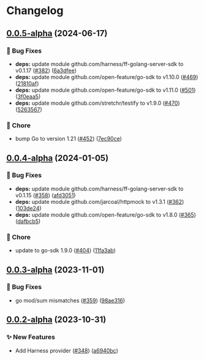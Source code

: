 # Changelog

## [0.0.5-alpha](https://github.com/open-feature/go-sdk-contrib/compare/providers/harness/v0.0.4-alpha...providers/harness/v0.0.5-alpha) (2024-06-17)


### 🐛 Bug Fixes

* **deps:** update module github.com/harness/ff-golang-server-sdk to v0.1.17 ([#382](https://github.com/open-feature/go-sdk-contrib/issues/382)) ([6a3dfee](https://github.com/open-feature/go-sdk-contrib/commit/6a3dfee47f8b97ba15f0c2b5b70a86184a8559a6))
* **deps:** update module github.com/open-feature/go-sdk to v1.10.0 ([#469](https://github.com/open-feature/go-sdk-contrib/issues/469)) ([21810af](https://github.com/open-feature/go-sdk-contrib/commit/21810afc33fce9a3940ec9dc59e65f140fcbaa57))
* **deps:** update module github.com/open-feature/go-sdk to v1.11.0 ([#501](https://github.com/open-feature/go-sdk-contrib/issues/501)) ([3f0eaa5](https://github.com/open-feature/go-sdk-contrib/commit/3f0eaa575500baa663dc24dbfc6cf8214565471f))
* **deps:** update module github.com/stretchr/testify to v1.9.0 ([#470](https://github.com/open-feature/go-sdk-contrib/issues/470)) ([5263567](https://github.com/open-feature/go-sdk-contrib/commit/52635679b633e01e23196885a4a98d3cecbc8822))


### 🧹 Chore

* bump Go to version 1.21 ([#452](https://github.com/open-feature/go-sdk-contrib/issues/452)) ([7ec90ce](https://github.com/open-feature/go-sdk-contrib/commit/7ec90ce4f9b06670187561afd9e342eed4228be1))

## [0.0.4-alpha](https://github.com/open-feature/go-sdk-contrib/compare/providers/harness/v0.0.3-alpha...providers/harness/v0.0.4-alpha) (2024-01-05)


### 🐛 Bug Fixes

* **deps:** update module github.com/harness/ff-golang-server-sdk to v0.1.15 ([#358](https://github.com/open-feature/go-sdk-contrib/issues/358)) ([afd3051](https://github.com/open-feature/go-sdk-contrib/commit/afd30515e98ef29adab4b895e7b58cd4ec2f1bba))
* **deps:** update module github.com/jarcoal/httpmock to v1.3.1 ([#362](https://github.com/open-feature/go-sdk-contrib/issues/362)) ([103de24](https://github.com/open-feature/go-sdk-contrib/commit/103de246316d242a70b56b07e0df13fb71777d7d))
* **deps:** update module github.com/open-feature/go-sdk to v1.8.0 ([#365](https://github.com/open-feature/go-sdk-contrib/issues/365)) ([dafbcb5](https://github.com/open-feature/go-sdk-contrib/commit/dafbcb5d88ebbd824bbe1fe6b667ba28d5d08b2e))


### 🧹 Chore

* update to go-sdk 1.9.0 ([#404](https://github.com/open-feature/go-sdk-contrib/issues/404)) ([11fa3ab](https://github.com/open-feature/go-sdk-contrib/commit/11fa3aba065a6dd81caca30e76efc16fb64a25e3))

## [0.0.3-alpha](https://github.com/open-feature/go-sdk-contrib/compare/providers/harness/v0.0.2-alpha...providers/harness/v0.0.3-alpha) (2023-11-01)


### 🐛 Bug Fixes

* go mod/sum mismatches ([#359](https://github.com/open-feature/go-sdk-contrib/issues/359)) ([98ae316](https://github.com/open-feature/go-sdk-contrib/commit/98ae316c9d97de62cf1b742ac5592d15db6bbbe2))

## [0.0.2-alpha](https://github.com/open-feature/go-sdk-contrib/compare/providers/harness-v0.0.1-alpha...providers/harness/v0.0.2-alpha) (2023-10-31)


### ✨ New Features

* Add Harness provider ([#348](https://github.com/open-feature/go-sdk-contrib/issues/348)) ([a6940bc](https://github.com/open-feature/go-sdk-contrib/commit/a6940bc495820f10e317434a89ac580ee925264c))
